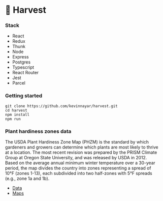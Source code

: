 # 🌱 Harvest

### Stack
- React
- Redux
- Thunk
- Node
- Express
- Postgres
- Typescript
- React Router
- Jest
- Parcel

### Getting started
```
git clone https://github.com/kevinnayar/harvest.git
cd harvest
npm install
npm run
```


### Plant hardiness zones data

The USDA Plant Hardiness Zone Map (PHZM) is the standard by which gardeners and growers can determine which plants are most likely to thrive at a location. The most recent revision was prepared by the PRISM Climate Group at Oregon State University, and was released by USDA in 2012. Based on the average annual minimum winter temperature over a 30-year period, the map divides the country into zones representing a spread of 10°F (zones 1-13), each subdivided into two half-zones with 5°F spreads (e.g., zone 1a and 1b).

* [Data](http://prism.oregonstate.edu/projects/plant_hardiness_zones.php)
* [Maps](https://planthardiness.ars.usda.gov/PHZMWeb/Default.aspx)




